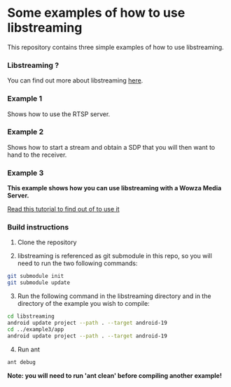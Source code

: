 # Some examples of how to use libstreaming

This repository contains three simple examples of how to use libstreaming.

### Libstreaming ?

You can find out more about libstreaming [here](https://github.com/fyhertz/libstreaming).

### Example 1

Shows how to use the RTSP server.

### Example 2

Shows how to start a stream and obtain a SDP that you will then want to hand to the receiver.

### Example 3

**This example shows how you can use libstreaming with a Wowza Media Server.**

[Read this tutorial to find out of to use it](https://github.com/fyhertz/libstreaming/wiki/Using-libstreaming-with-Wowza-Media-Server)

### Build instructions

1. Clone the repository

2. libstreaming is referenced as git submodule in this repo, so you will need to run the two following commands:
```sh
git submodule init
git submodule update
```

3. Run the following command in the libstreaming directory and in the directory of the example you wish to compile:
```sh
cd libstreaming
android update project --path . --target android-19
cd ../example3/app
android update project --path . --target android-19
```

4. Run ant
```sh
ant debug
```

**Note: you will need to run 'ant clean' before compiling another example!**
